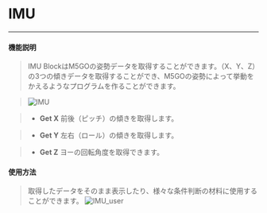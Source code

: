 # IMU
__________________________

#### 機能説明

>IMU BlockはM5GOの姿勢データを取得することができます。（X、Y、Z）の3つの傾きデータを取得することができ、M5GOの姿勢によって挙動をかえるようなプログラムを作ることができます。

>![IMU](/image/Hardwares/IMU.jpg)

>* __Get X__
前後（ピッチ）の傾きを取得します。

>* __Get Y__
左右（ロール）の傾きを取得します。

>* __Get Z__
ヨーの回転角度を取得できます。


#### 使用方法

>取得したデータをそのまま表示したり、様々な条件判断の材料に使用することができます。
>![IMU_user](/image/Hardwares/IMU_user.gif)
